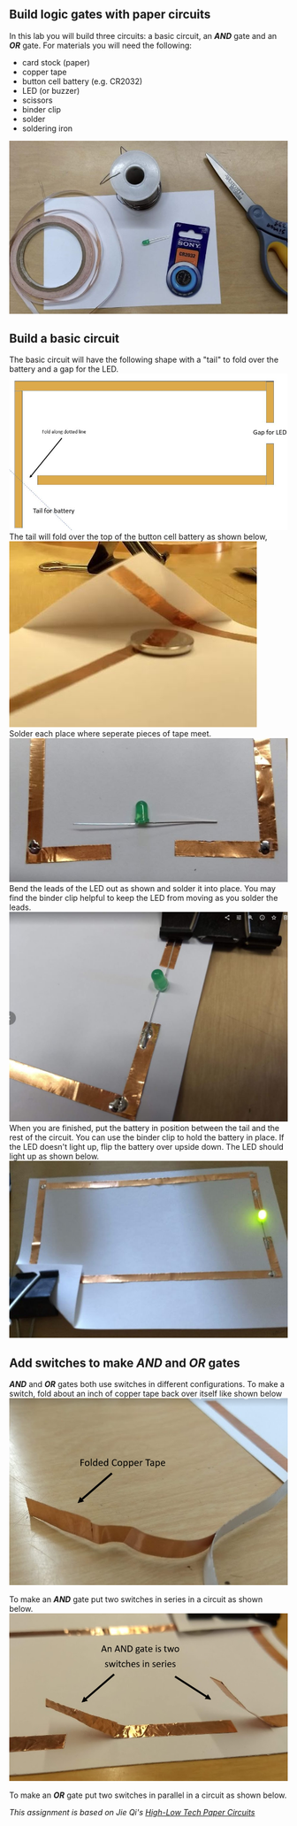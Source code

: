Build logic gates with paper circuits 
----------------------------------------------
In this lab you will build three circuits: a basic circuit, an ***AND*** gate and an ***OR*** gate. For materials you will need the following:
* card stock (paper)
* copper tape
* button cell battery (e.g. CR2032)
* LED (or buzzer)
* scissors
* binder clip
* solder
* soldering iron    

![SolderGates1.JPG](SolderGates1.JPG)

Build a basic circuit
---------------------
The basic circuit will have the following shape with a "tail" to fold over the battery and a gap for the LED.   
![SolderGates7.JPG](SolderGates7.JPG)   
The tail will fold over the top of the button cell battery as shown below,   
![SolderGates3.JPG](SolderGates3.JPG)    
Solder each place where seperate pieces of tape meet.   
![SolderGates4.JPG](SolderGates4.JPG)    
Bend the leads of the LED out as shown and solder it into place. You may find the binder clip helpful to keep the LED from moving as you solder the leads.   
![SolderGates5.JPG](SolderGates5.JPG) 
When you are finished, put the battery in position between the tail and the rest of the circuit. You can use the binder clip to hold the battery in place. If the LED doesn't light up, flip the battery over upside down. The LED should light up as shown below.   
![SolderGates6.JPG](SolderGates6.JPG)    

Add switches to make ***AND*** and ***OR*** gates
---------------------
***AND*** and ***OR*** gates both use switches in different configurations. To make a switch, fold about an inch of copper tape back over itself like shown below
![SolderGates8.PNG](SolderGates8.PNG)   

To make an ***AND*** gate put two switches in series in a circuit as shown below.   
![SolderGates9.PNG](SolderGates9.PNG)   

To make an ***OR*** gate put two switches in parallel in a circuit as shown below.  

*This assignment is based on Jie Qi's [High-Low Tech Paper Circuits](http://highlowtech.org/?p=2505)*
